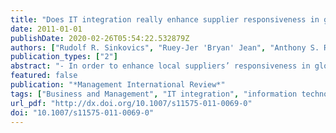 ```yaml
---
title: "Does IT integration really enhance supplier responsiveness in global supply chains?"
date: 2011-01-01
publishDate: 2020-02-26T05:54:22.532879Z
authors: ["Rudolf R. Sinkovics", "Ruey-Jer 'Bryan' Jean", "Anthony S. Roath", "S. Tamer Cavusgil"]
publication_types: ["2"]
abstract: "- In order to enhance local suppliers’ responsiveness in global supply chain relationships, MNEs must work with their local suppliers to create new forms of relationship structures. Cultural and country differences may limit the use and effectiveness of traditional tools that govern the relationships between MNE and their local suppliers. - Drawing on the resource-based view and transaction cost economics, this study uses 219 Taiwanese electronics suppliers to examine the influence of information technology integration and trust on supply chain responsiveness in varied cultural distance conditions. We find that the process is mediated by a governance mechanism including cooperativeness efforts and MNEs control. - This study demonstrates that the use of IT integration through B2B information technology and trust can help MNEs to enhance local suppliers’ responsiveness in global supply chain relationships."
featured: false
publication: "*Management International Review*"
tags: ["Business and Management", "IT integration", "information technology", "trust", "global supply chain relationship", "cooperativeness", "control", "supplier responsiveness"]
url_pdf: "http://dx.doi.org/10.1007/s11575-011-0069-0"
doi: "10.1007/s11575-011-0069-0"
---
```


